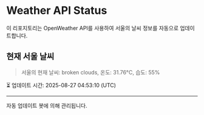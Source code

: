
# Weather API Status

이 리포지토리는 OpenWeather API를 사용하여 서울의 날씨 정보를 자동으로 업데이트합니다.

## 현재 서울 날씨
> 서울의 현재 날씨: broken clouds, 온도: 31.76°C, 습도: 55%

⏳ 업데이트 시간: 2025-08-27 04:53:10 (UTC)

---
자동 업데이트 봇에 의해 관리됩니다.
